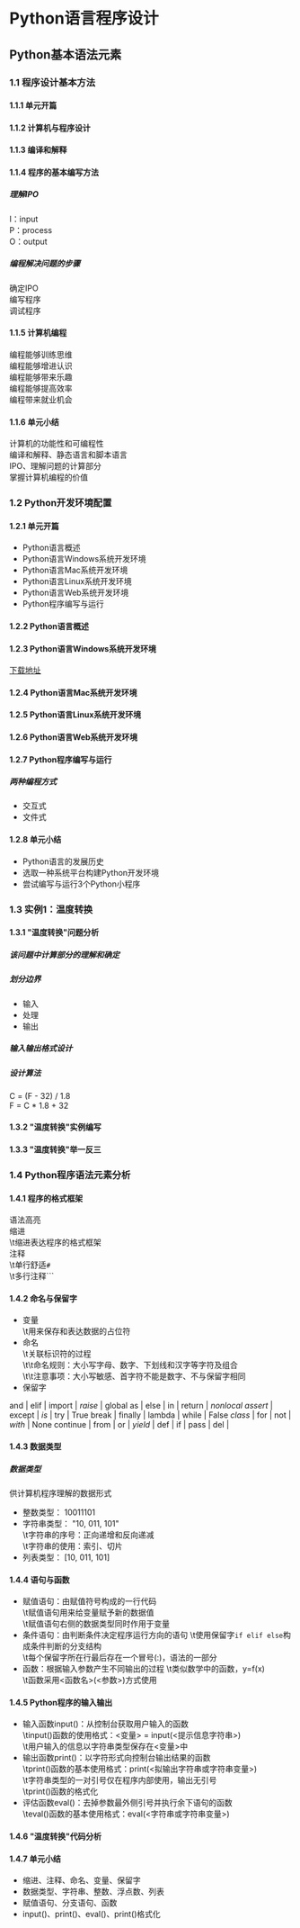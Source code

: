 # Python语言程序设计
## Python基本语法元素

### 1.1 程序设计基本方法
#### 1.1.1 单元开篇
#### 1.1.2 计算机与程序设计
#### 1.1.3 编译和解释
#### 1.1.4 程序的基本编写方法
##### 理解IPO  
I：input  
P：process  
O：output  
##### 编程解决问题的步骤  
确定IPO  
编写程序  
调试程序  
#### 1.1.5 计算机编程
编程能够训练思维  
编程能够增进认识  
编程能够带来乐趣  
编程能够提高效率  
编程带来就业机会  
#### 1.1.6 单元小结
计算机的功能性和可编程性  
编译和解释、静态语言和脚本语言  
IPO、理解问题的计算部分  
掌握计算机编程的价值  

### 1.2 Python开发环境配置
#### 1.2.1 单元开篇
- Python语言概述
- Python语言Windows系统开发环境
- Python语言Mac系统开发环境
- Python语言Linux系统开发环境
- Python语言Web系统开发环境
- Python程序编写与运行

#### 1.2.2 Python语言概述
#### 1.2.3 Python语言Windows系统开发环境
[下载地址](https://www.python.org/)
#### 1.2.4 Python语言Mac系统开发环境
#### 1.2.5 Python语言Linux系统开发环境
#### 1.2.6 Python语言Web系统开发环境
#### 1.2.7 Python程序编写与运行
##### 两种编程方式
- 交互式
- 文件式

#### 1.2.8 单元小结
- Python语言的发展历史
- 选取一种系统平台构建Python开发环境
- 尝试编写与运行3个Python小程序

### 1.3 实例1：温度转换
#### 1.3.1 "温度转换"问题分析
##### 该问题中计算部分的理解和确定
##### 划分边界
- 输入
- 处理
- 输出

##### 输入输出格式设计
##### 设计算法
C = (F - 32) / 1.8  
F = C * 1.8 + 32  

#### 1.3.2 "温度转换"实例编写

#### 1.3.3 "温度转换"举一反三

### 1.4 Python程序语法元素分析
#### 1.4.1 程序的格式框架
语法高亮  
缩进  
\t缩进表达程序的格式框架  
注释  
\t单行舒适`#`  
\t多行注释\`\`\`  
#### 1.4.2 命名与保留字
- 变量  
\t用来保存和表达数据的占位符  
- 命名  
\t关联标识符的过程  
\t\t命名规则：大小写字母、数字、下划线和汉字等字符及组合  
\t\t注意事项：大小写敏感、首字符不能是数字、不与保留字相同  
- 保留字  

and | elif | import | _raise_ | global
as | else | in | return | _nonlocal_ 
_assert_ | except | _is_ | try | True 
break | finally | lambda | while | False
_class_ | for | not | _with_ | None 
continue | from | or | _yield_ | 
def | if | pass | del | 

#### 1.4.3 数据类型
##### 数据类型
供计算机程序理解的数据形式  
- 整数类型： 10011101  
- 字符串类型： "10, 011, 101"  
\t字符串的序号：正向递增和反向递减  
\t字符串的使用：索引、切片  
- 列表类型： [10, 011, 101]  

#### 1.4.4 语句与函数
- 赋值语句：由赋值符号构成的一行代码  
\t赋值语句用来给变量赋予新的数据值  
\t赋值语句右侧的数据类型同时作用于变量  
- 条件语句：由判断条件决定程序运行方向的语句
\t使用保留字`if elif else`构成条件判断的分支结构  
\t每个保留字所在行最后存在一个冒号(:)，语法的一部分  
- 函数：根据输入参数产生不同输出的过程
\t类似数学中的函数，y=f(x)  
\t函数采用<函数名>(<参数>)方式使用  

#### 1.4.5 Python程序的输入输出
- 输入函数input()：从控制台获取用户输入的函数  
\tinput()函数的使用格式：<变量> = input(<提示信息字符串>)  
\t用户输入的信息以字符串类型保存在<变量>中  
- 输出函数print()：以字符形式向控制台输出结果的函数  
\tprint()函数的基本使用格式：print(<拟输出字符串或字符串变量>)  
\t字符串类型的一对引号仅在程序内部使用，输出无引号  
\tprint()函数的格式化  
- 评估函数eval()：去掉参数最外侧引号并执行余下语句的函数  
\teval()函数的基本使用格式：eval(<字符串或字符串变量>)  

#### 1.4.6 "温度转换"代码分析
#### 1.4.7 单元小结
- 缩进、注释、命名、变量、保留字  
- 数据类型、字符串、整数、浮点数、列表  
- 赋值语句、分支语句、函数  
- input()、print()、eval()、print()格式化  

